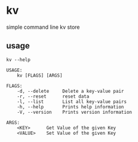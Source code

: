 # kv

simple command line kv store

## usage

`kv --help`

```
USAGE:
    kv [FLAGS] [ARGS]

FLAGS:
    -d, --delete     Delete a key-value pair
    -r, --reset      reset data
    -l, --list       List all key-value pairs
    -h, --help       Prints help information
    -V, --version    Prints version information

ARGS:
    <KEY>      Get Value of the given Key
    <VALUE>    Set Value of the given Key
```
